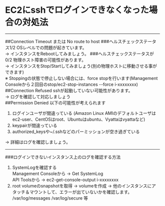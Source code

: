 # EC2にsshでログインできなくなった場合の対処法
***
##Connection Timeout または No route to host
###ヘルスチェックステータス1/2
OSレベルでの問題が起きています。  
→ インスタンスをRebootしてみましょう。
###ヘルスチェックステータスが0/2
物理ホスト障害の可能性があります。  
→ インスタンスをStop/Startしてみましょう(別の物理ホストに移動させる事ができます)  
※ Stoppingの状態で停止しない場合には、force stopを行います(Management Consoleから２回目のstop/ec2-stop-instances --force i-xxxxxxxx)
##Connection Refused
sshが起動していない可能性があります。  
→ ログを確認して対応しましょう  
##Permission Denied
以下の可能性が考えられます

1. ログインユーザが間違っている (Amazon Linux AMIのデフォルトユーザはec2-user、CentOSはroot、Ubuntuはubuntu、Vyattaはvyattaなど)
2. keypairが間違っている
3. authorized_keysや~/.sshなどのパーミッションが空き過ぎている

→ 詳細はログを確認しましょう。
***
###ログインできないインスタンス上のログを確認する方法

1. SystemLogを確認する  
Management Consoleから → Get SystemLog  
API Toolsから → ec2-get-console-output i-xxxxxxxx
2. root volumeのsnapshotを取得 → volumeを作成 → 他のインスタンスにアタッチ＆マウントして、エラーが出ていないかを確認します。  
/var/log/messages /var/log/secure 等